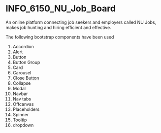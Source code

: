 # INFO_6150_NU_Job_Board

An online platform connecting job seekers and employers called NU Jobs, makes job hunting and hiring efficient and effective.

The following bootstrap components have been used

1. Accordion
2. Alert
3. Button
4. Button Group
5. Card
6. Carousel
7. Close Button
8. Collapse
9. Modal
10. Navbar
11. Nav tabs
12. Offcanvas
13. Placeholders
14. Spinner
15. Tooltip
16. dropdown
